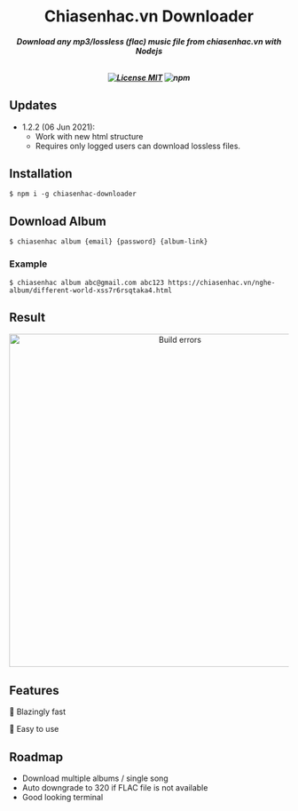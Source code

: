 <h1 align="center">Chiasenhac.vn Downloader</h1>

<h5 align="center">Download any mp3/lossless (flac) music file from chiasenhac.vn with Nodejs<br>
<br>
<p align="center">
  <a href="https://choosealicense.com/licenses/mit/"><img
	  alt="License MIT"
	  src="https://img.shields.io/badge/licence-MIT-3498db.svg"></a>
  <img alt="npm" src="https://img.shields.io/npm/v/chiasenhac-downloader">
</p>

## Updates
 * 1.2.2 (06 Jun 2021): 
   * Work with new html structure
   * Requires only logged users can download lossless files.

## Installation
`$ npm i -g chiasenhac-downloader`

## Download Album
`$ chiasenhac album {email} {password} {album-link}`

### Example
`$ chiasenhac album abc@gmail.com abc123 https://chiasenhac.vn/nghe-album/different-world-xss7r6rsqtaka4.html`

## Result

<p align='center'>
<img src='https://raw.githubusercontent.com/minhnvc/chiasenhac-downloader/master/example.png' width='600' alt='Build errors'>
</p>

## Features
🚀 Blazingly fast

🎯 Easy to use

## Roadmap
* Download multiple albums / single song
* Auto downgrade to 320 if FLAC file is not available
* Good looking terminal